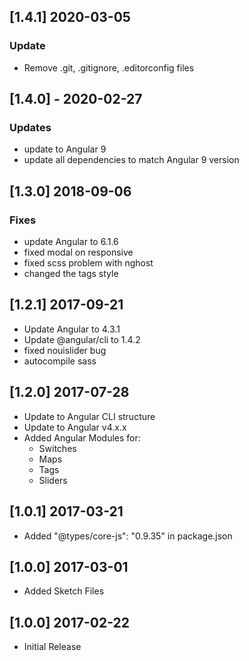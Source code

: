 ## [1.4.1] 2020-03-05
### Update
- Remove .git, .gitignore, .editorconfig files

## [1.4.0] - 2020-02-27
### Updates
- update to Angular 9
- update all dependencies to match Angular 9 version

## [1.3.0] 2018-09-06
### Fixes
- update Angular to 6.1.6
- fixed modal on responsive
- fixed scss problem with nghost
- changed the tags style

## [1.2.1] 2017-09-21
- Update Angular to 4.3.1
- Update @angular/cli to 1.4.2
- fixed nouislider bug
- autocompile sass

## [1.2.0] 2017-07-28
- Update to Angular CLI structure
- Update to Angular v4.x.x
- Added Angular Modules for:
   - Switches
   - Maps
   - Tags
   - Sliders  

## [1.0.1] 2017-03-21
- Added "@types/core-js": "0.9.35" in package.json

## [1.0.0] 2017-03-01
- Added Sketch Files

## [1.0.0] 2017-02-22
- Initial Release
